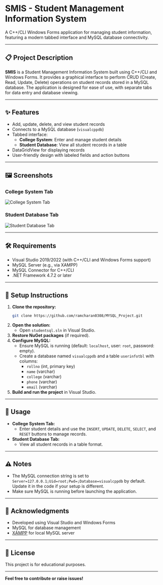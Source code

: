 # SMIS - Student Management Information System

A C++/CLI Windows Forms application for managing student information, featuring a modern tabbed interface and MySQL database connectivity.

---

## 📋 Project Description

**SMIS** is a Student Management Information System built using C++/CLI and Windows Forms. It provides a graphical interface to perform CRUD (Create, Read, Update, Delete) operations on student records stored in a MySQL database. The application is designed for ease of use, with separate tabs for data entry and database viewing.

---

## ✨ Features

- Add, update, delete, and view student records
- Connects to a MySQL database (`visualcppdb`)
- Tabbed interface:
  - **College System**: Enter and manage student details
  - **Student Database**: View all student records in a table
- DataGridView for displaying records
- User-friendly design with labeled fields and action buttons

---

## 🖼️ Screenshots

### College System Tab
![College System Tab](./screenshot1.png)

### Student Database Tab
![Student Database Tab](./screenshot2.png)

---

## 🛠️ Requirements

- Visual Studio 2019/2022 (with C++/CLI and Windows Forms support)
- MySQL Server (e.g., via XAMPP)
- MySQL Connector for C++/CLI
- .NET Framework 4.7.2 or later

---

## 🚀 Setup Instructions

1. **Clone the repository:**
   ```bash
   git clone https://github.com/ramcharan0308/MYSQL_Project.git
   ```
2. **Open the solution:**
   - Open `studentsql.sln` in Visual Studio.
3. **Restore NuGet packages** (if required).
4. **Configure MySQL:**
   - Ensure MySQL is running (default: `localhost`, user: `root`, password: empty).
   - Create a database named `visualcppdb` and a table `userinfotbl` with columns:
     - `rollno` (int, primary key)
     - `name` (varchar)
     - `college` (varchar)
     - `phone` (varchar)
     - `email` (varchar)
5. **Build and run the project** in Visual Studio.

---

## 📝 Usage

- **College System Tab:**
  - Enter student details and use the `INSERT`, `UPDATE`, `DELETE`, `SELECT`, and `RESET` buttons to manage records.
- **Student Database Tab:**
  - View all student records in a table format.

---

## ⚠️ Notes

- The MySQL connection string is set to `Server=127.0.0.1;Uid=root;Pwd=;Database=visualcppdb` by default. Update it in the code if your setup is different.
- Make sure MySQL is running before launching the application.

---

## 🙏 Acknowledgments

- Developed using Visual Studio and Windows Forms
- MySQL for database management
- [XAMPP](https://www.apachefriends.org/) for local MySQL server

---

## 📄 License

This project is for educational purposes.

---

**Feel free to contribute or raise issues!** 